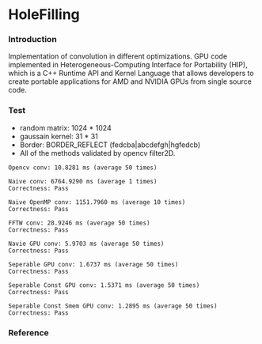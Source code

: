 # HoleFilling

### Introduction
Implementation of convolution in different optimizations. GPU code implemented in Heterogeneous-Computing Interface for Portability (HIP), which is a C++ Runtime API and Kernel Language that allows developers to create portable applications for AMD and NVIDIA GPUs from single source code. 


### Test   
* random matrix: 1024 * 1024
* gaussain kernel: 31 * 31
* Border: BORDER_REFLECT (fedcba|abcdefgh|hgfedcb)
* All of the methods validated by opencv filter2D.   
```
Opencv conv: 10.8281 ms (average 50 times)

Naive conv: 6764.9290 ms (average 1 times)
Correctness: Pass

Naive OpenMP conv: 1151.7960 ms (average 10 times)
Correctness: Pass

FFTW conv: 28.9246 ms (average 50 times)
Correctness: Pass

Navie GPU conv: 5.9703 ms (average 50 times)
Correctness: Pass

Seperable GPU conv: 1.6737 ms (average 50 times)
Correctness: Pass

Seperable Const GPU conv: 1.5371 ms (average 50 times)
Correctness: Pass

Seperable Const Smem GPU conv: 1.2895 ms (average 50 times)
Correctness: Pass
```

### Reference
